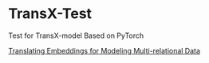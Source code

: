 # TransX-Test
Test for TransX-model Based on PyTorch

[Translating Embeddings for Modeling Multi-relational Data](https://papers.nips.cc/paper/5071-translating-embeddings-for-modeling-multi-relational-data.pdf)
